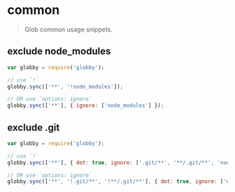 # common
> Glob common usage snippets.

## exclude node_modules

```js
var globby = require('globby');

// use `!`
globby.sync(['**', '!node_modules']);

// OR use `options: ignore`
globby.sync(['**'], { ignore: ['node_modules'] });
```

## exclude .git

```js
var globby = require('globby');

// use `!`
globby.sync(['**'], { dot: true, ignore: ['.git/**', '**/.git/**', 'node_modules'] });

// OR use `options: ignore`
globby.sync(['**', '!.git/**', '!**/.git/**'], { dot: true, ignore: ['node_modules'] });
```

